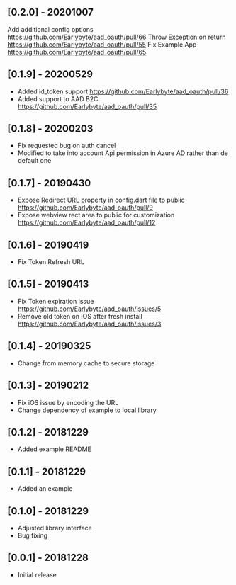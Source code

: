 ## [0.2.0] - 20201007

Add additional config options https://github.com/Earlybyte/aad_oauth/pull/66
Throw Exception on return https://github.com/Earlybyte/aad_oauth/pull/55
Fix Example App https://github.com/Earlybyte/aad_oauth/pull/65

## [0.1.9] - 20200529

- Added id_token support https://github.com/Earlybyte/aad_oauth/pull/36
- Added support to AAD B2C https://github.com/Earlybyte/aad_oauth/pull/35

## [0.1.8] - 20200203

- Fix requested bug on auth cancel
- Modified to take into account Api permission in Azure AD rather than de default one

## [0.1.7] - 20190430

- Expose Redirect URL property in config.dart file to public https://github.com/Earlybyte/aad_oauth/pull/9
- Expose webview rect area to public for customization https://github.com/Earlybyte/aad_oauth/pull/12

## [0.1.6] - 20190419

- Fix Token Refresh URL

## [0.1.5] - 20190413

- Fix Token expiration issue https://github.com/Earlybyte/aad_oauth/issues/5
- Remove old token on iOS after fresh install https://github.com/Earlybyte/aad_oauth/issues/3

## [0.1.4] - 20190325

- Change from memory cache to secure storage

## [0.1.3] - 20190212

- Fix iOS issue by encoding the URL
- Change dependency of example to local library

## [0.1.2] - 20181229

- Added example README

## [0.1.1] - 20181229

- Added an example

## [0.1.0] - 20181229

- Adjusted library interface
- Bug fixing

## [0.0.1] - 20181228

- Initial release
